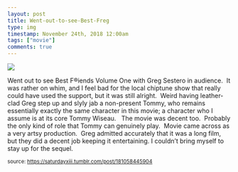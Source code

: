 ```yaml
---
layout: post
title: Went-out-to-see-Best-Freg
type: img
timestamp: November 24th, 2018 12:00am
tags: ["movie"]
comments: true
---
```

<img src="https://saturdayxiii.github.io/media/181058445904.jpg"/>

Went out to see Best F&reg;iends Volume One with Greg Sestero in audience.  It was rather on whim, and I feel bad for the local chiptune show that really could have used the support, but it was still alright.  Weird having leather-clad Greg step up and slyly jab a non-present Tommy, who remains essentially exactly the same character in this movie; a character who I assume is at its core Tommy Wiseau.  
The movie was decent too.  Probably the only kind of role that Tommy can genuinely play.  Movie came across as a very artsy production.  Greg admitted accurately that it was a long film, but they did a decent job keeping it entertaining.
I couldn’t bring myself to stay up for the sequel.
 
  
<small>source: https://saturdayxiii.tumblr.com/post/181058445904</small>
